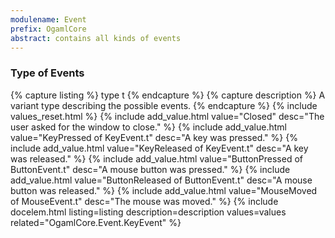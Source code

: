 ```yaml
---
modulename: Event
prefix: OgamlCore
abstract: contains all kinds of events
---
```


### Type of Events

{% capture listing %}
type t
{% endcapture %}
{% capture description %}
A variant type describing the possible events.
{% endcapture %}
{% include values_reset.html %}
{% include add_value.html value="Closed" desc="The user asked for the window to close." %}
{% include add_value.html value="KeyPressed     of KeyEvent.t" desc="A key was pressed." %}
{% include add_value.html value="KeyReleased    of KeyEvent.t" desc="A key was released." %}
{% include add_value.html value="ButtonPressed  of ButtonEvent.t" desc="A mouse button was pressed." %}
{% include add_value.html value="ButtonReleased of ButtonEvent.t" desc="A mouse button was released." %}
{% include add_value.html value="MouseMoved     of MouseEvent.t" desc="The mouse was moved." %}
{% include docelem.html listing=listing description=description values=values related="OgamlCore.Event.KeyEvent" %}
